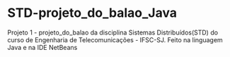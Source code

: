# STD-projeto_do_balao_Java
Projeto 1 - projeto_do_balao da disciplina Sistemas Distribuídos(STD) do curso de Engenharia de Telecomunicações - IFSC-SJ. Feito na linguagem Java e na IDE NetBeans
